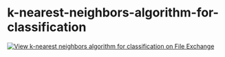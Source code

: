 # k-nearest-neighbors-algorithm-for-classification
[![View k-nearest neighbors algorithm for classification on File Exchange](https://www.mathworks.com/matlabcentral/images/matlab-file-exchange.svg)](https://www.mathworks.com/matlabcentral/fileexchange/113500-k-nearest-neighbors-algorithm-for-classification)
